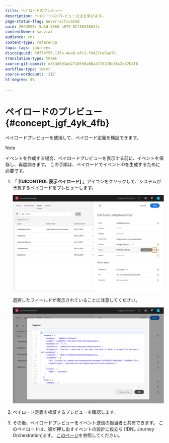 ```yaml
---
title: ペイロードのプレビュー
description: ペイロードのプレビュー方法を学びます。
page-status-flag: never-activated
uuid: 269d590c-5a6d-40b9-a879-02f5033863fc
contentOwner: sauviat
audience: rns
content-type: reference
topic-tags: journeys
discoiquuid: 5df34f55-135a-4ea8-afc2-f9427ce5ae7b
translation-type: tm+mt
source-git-commit: e353d593ab2710f50a88a3715378c86c2e37b4f6
workflow-type: tm+mt
source-wordcount: '112'
ht-degree: 8%

---
```




# ペイロードのプレビュー {#concept_jgf_4yk_4fb}

ペイロードプレビューを使用して、ペイロード定義を検証できます。

>[!NOTE]
>
>イベントを作成する場合、ペイロードプレビューを表示する前に、イベントを保存し、再度開きます。 この手順は、ペイロードでイベントIDを生成するために必要です。

1. 「 **[!UICONTROL 表示ペイロード]** 」アイコンをクリックして、システムが予想するペイロードをプレビューします。

   ![](../assets/journey13.png)

   選択したフィールドが表示されていることに注意してください。

   ![](../assets/journey14.png)

1. ペイロード定義を検証するプレビューを確認します。

1. その後、ペイロードプレビューをイベント送信の担当者と共有できます。 このペイロードは、彼が押し出すイベントの設計に役立ち [!DNL Journey Orchestration]ます。 [このページ](../event/additional-steps-to-send-events-to-journey-orchestration.md)を参照してください。
